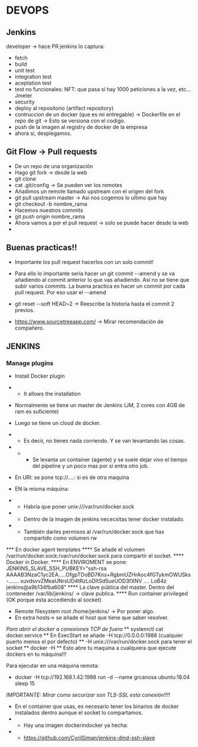 # DEVOPS

## Jenkins

developer -> hace PR
jenkins lo captura:
* fetch
* build
* unit test
* integration test
* aceptation test
* test no funcionales: NFT: que pasa si hay 1000 peticiones a la vez, etc... Jmeter
* security
* deploy al repositorio (artifact repository)
* contruccion de un docker (que es mi entregable) -> Dockerfile en el repo de git -> Esto se versiona con el codigo.
* push de la imagen al registry de docker de la empresa
* ahora si, desplegamos.

## Git Flow -> Pull requests

* De un repo de una organización
* Hago git fork  -> desde la web
* git clone
* cat .git/config -> Se pueden ver los remotes
* Añadimos un remote llamado upstream con el origen del fork
* git pull upstream master -> Asi nos cogemos lo ultimo que hay
* git checkout -b nombre_rama
* Hacemos nuestros commits
* git push origin nombre_rama
* Ahora vamos a por el pull request -> solo se puede hacer desde la web
* 

## Buenas practicas!!

* Importante los pull request hacerlos con un solo commit!
* Para ello lo importante sería hacer un git commit --amend y se va añadiendo al commit anterior lo que vas añadiendo. Así no se tiene que subir varios commits. La buena practica es hacer un commit por cada pull request. Por eso usar el --amend
* git reset --soft HEAD~2 -> Reescribe la historia hasta el commit 2 previos.


* https://www.sourcetreeapp.com/ -> Mirar recomendación de compañero.

## JENKINS


### Manage plugins
* Install Docker plugin
* * It allows the installation 

* Normalmente se tiene un master de Jenkins (JM, 2 cores con 4GB de ram es suficiente)
* Luego se tiene un cloud de docker.
* * Es decir, no tienes nada corriendo. Y se van levantando las cosas. 
* * * Se levanta un container (agente) y se suele dejar vivo el tiempo del pipeline y un poco mas por si entra otro job. 
* En URI: se pone tcp://....:  si es de otra maquina
* EN la misma máquina: 
* * Habría que poner unix:///var/run/docker.sock
* * Dentro de la imagen de jenkins nececsitas tener docker instalado.
* * También darles permisos al /var/run/docker.sock que has compartido como volumen rw

*** En docker agent templates
**** Se añade el volumen /var/run/docker.sock:/var/run/docker.sock para compartir el socket.
**** Docker in Docker. 
**** En ENVIROMENT se pone: JENKINS_SLAVE_SSH_PUBKEY="ssh-rsa AAAAB3NzaC1yc2EA.....OfgpTDoBD7Kns+RgbmUZHrAoc4fGTykmOWUSks-....... suvdsvvZMeaUNrsUD4tRzLoDItSd5ueUOD3fXNV ....    LoB4z jenkins@a9b134fba608"
**** La clave pública del master. Dentro del conteneder /var/lib/jenkins/ -> clave publica.
**** Run container privileged (OK porque esta accediendo al socket)
* Remote filesystem root /home/jenkins/ -> Por poner algo.
* En extra hosts-> se añade el host que tiene que saber resolver. 

*Para abrir el docker a conexiones TCP de fuera*
** systemctl cat docker.service
** En ExecStart se añade -H tcp://0.0.0.0:1988 (cualquier puerto menos el por defecto)
** -H unix:///var/run/docker.sock para tener el socket
** docker -H 
** Esto abre tu maquina a cualquiera que ejecute dockers en tu máquina!!!

Para ejecutar en una máquina remota:
* docker -H tcp://192.168.1.42:1988 run -d --name grcanosa ubuntu:18.04 sleep 15

*IMPORTANTE: Mirar como securizar son TLS-SSL esta conexión!!!!*

* En el container que usas, es necesario tener los binarios de docker instalados dentro aunque el socket lo compartamos.
* * Hay una imagen dockerindocker ya hecha:
* * https://github.com/CyrilSiman/jenkins-dind-ssh-slave


## 

